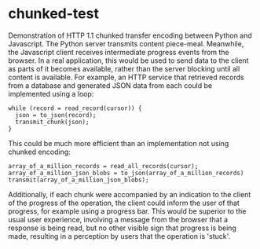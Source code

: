 # chunked-test

Demonstration of HTTP 1.1 chunked transfer encoding between Python and Javascript.
The Python server transmits content piece-meal. Meanwhile, the Javascript client 
receives intermediate progress events from the browser.
In a real application, this would be used to send data to the client as parts of it becomes available, rather than the server blocking until all content is available.
For example, an HTTP service that retrieved records from a database and generated JSON data from each could be implemented using a loop:
```
while (record = read_record(cursor)) {
  json = to_json(record);
  transmit_chunk(json);
}
```
This could be much more efficient than an implementation not using chunked encoding:
```
array_of_a_million_records = read_all_records(cursor);
array_of_a_million_json_blobs = to_json(array_of_a_million_records)
transmit(array_of_a_million_json_blobs);
```
Additionally, if each chunk were accompanied by an indication to the client of the progress of the operation, the client could inform the user of that progress, for example using a progress bar. This would be superior to the usual user experience, involving a message from the browser that a response is being read, but no other visible sign that progress is being made, resulting in a perception by users that the operation is 'stuck'.
